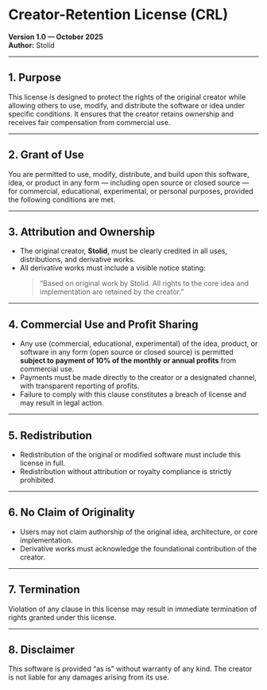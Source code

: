 # Creator-Retention License (CRL)

**Version 1.0 — October 2025**  
**Author:** Stolid

---

## 1. Purpose

This license is designed to protect the rights of the original creator while allowing others to use, modify, and distribute the software or idea under specific conditions. It ensures that the creator retains ownership and receives fair compensation from commercial use.

---

## 2. Grant of Use

You are permitted to use, modify, distribute, and build upon this software, idea, or product in any form — including open source or closed source — for commercial, educational, experimental, or personal purposes, provided the following conditions are met.

---

## 3. Attribution and Ownership

- The original creator, **Stolid**, must be clearly credited in all uses, distributions, and derivative works.
- All derivative works must include a visible notice stating:  
  > “Based on original work by Stolid. All rights to the core idea and implementation are retained by the creator.”

---

## 4. Commercial Use and Profit Sharing

- Any use (commercial, educational, experimental) of the idea, product, or software in any form (open source or closed source) is permitted **subject to payment of 10% of the monthly or annual profits** from commercial use.
- Payments must be made directly to the creator or a designated channel, with transparent reporting of profits.
- Failure to comply with this clause constitutes a breach of license and may result in legal action.

---

## 5. Redistribution

- Redistribution of the original or modified software must include this license in full.
- Redistribution without attribution or royalty compliance is strictly prohibited.

---

## 6. No Claim of Originality

- Users may not claim authorship of the original idea, architecture, or core implementation.
- Derivative works must acknowledge the foundational contribution of the creator.

---

## 7. Termination

Violation of any clause in this license may result in immediate termination of rights granted under this license.

---

## 8. Disclaimer

This software is provided “as is” without warranty of any kind. The creator is not liable for any damages arising from its use.
